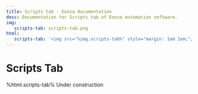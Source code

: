 ```yaml
---
title: Scripts tab - Eonza documentation
desc: Documentation for Scripts tab of Eonza automation software.
img:
   scripts-tab: scripts-tab.png
html:
   scripts-tab: '<img src="%img.scripts-tab%" style="margin: 1em 1em;"/>'
---
```

# Scripts Tab

%html.scripts-tab%
Under construction
